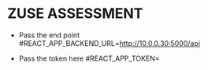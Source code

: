 # ZUSE ASSESSMENT

- Pass the end point 
#REACT_APP_BACKEND_URL=http://10.0.0.30:5000/api

- Pass the token here
#REACT_APP_TOKEN=
 

